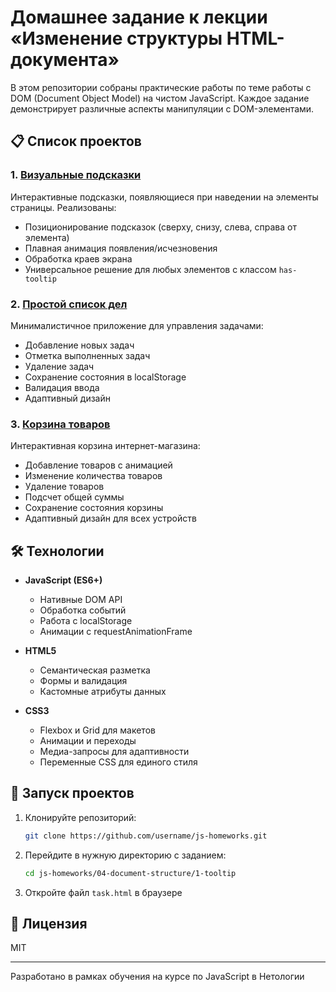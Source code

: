 # Домашнее задание к лекции «Изменение структуры HTML-документа»

В этом репозитории собраны практические работы по теме работы с DOM (Document Object Model) на чистом JavaScript. Каждое задание демонстрирует различные аспекты манипуляции с DOM-элементами.

## 📋 Список проектов

### 1. [Визуальные подсказки](./1-tooltip)
Интерактивные подсказки, появляющиеся при наведении на элементы страницы. Реализованы:
- Позиционирование подсказок (сверху, снизу, слева, справа от элемента)
- Плавная анимация появления/исчезновения
- Обработка краев экрана
- Универсальное решение для любых элементов с классом `has-tooltip`

### 2. [Простой список дел](./2-todo)
Минималистичное приложение для управления задачами:
- Добавление новых задач
- Отметка выполненных задач
- Удаление задач
- Сохранение состояния в localStorage
- Валидация ввода
- Адаптивный дизайн

### 3. [Корзина товаров](./3-cart)
Интерактивная корзина интернет-магазина:
- Добавление товаров с анимацией
- Изменение количества товаров
- Удаление товаров
- Подсчет общей суммы
- Сохранение состояния корзины
- Адаптивный дизайн для всех устройств

## 🛠 Технологии

- **JavaScript (ES6+)**
  - Нативные DOM API
  - Обработка событий
  - Работа с localStorage
  - Анимации с requestAnimationFrame

- **HTML5**
  - Семантическая разметка
  - Формы и валидация
  - Кастомные атрибуты данных

- **CSS3**
  - Flexbox и Grid для макетов
  - Анимации и переходы
  - Медиа-запросы для адаптивности
  - Переменные CSS для единого стиля

## 🚀 Запуск проектов

1. Клонируйте репозиторий:
   ```bash
   git clone https://github.com/username/js-homeworks.git
   ```

2. Перейдите в нужную директорию с заданием:
   ```bash
   cd js-homeworks/04-document-structure/1-tooltip
   ```

3. Откройте файл `task.html` в браузере

## 📝 Лицензия

MIT

---

Разработано в рамках обучения на курсе по JavaScript в Нетологии
